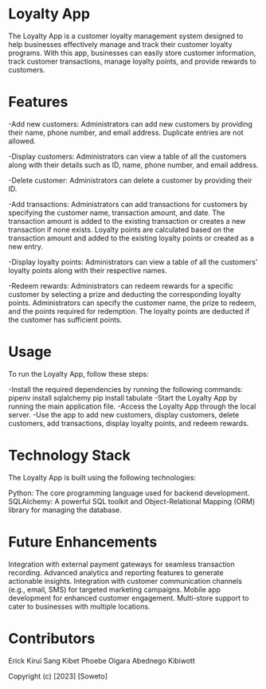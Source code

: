 # Loyalty App

The Loyalty App is a customer loyalty management system designed to help businesses effectively manage and track their customer loyalty programs. With this app, businesses can easily store customer information, track customer transactions, manage loyalty points, and provide rewards to customers.

# Features

-Add new customers: Administrators can add new customers by providing their name, phone number, and email address. Duplicate entries are not allowed.

-Display customers: Administrators can view a table of all the customers along with their details such as ID, name, phone number, and email address.

-Delete customer: Administrators can delete a customer by providing their ID.

-Add transactions: Administrators can add transactions for customers by specifying the customer name, transaction amount, and date. The transaction amount is added to the existing transaction or creates a new transaction if none exists. Loyalty points are calculated based on the transaction amount and added to the existing loyalty points or created as a new entry.

-Display loyalty points: Administrators can view a table of all the customers' loyalty points along with their respective names.

-Redeem rewards: Administrators can redeem rewards for a specific customer by selecting a prize and deducting the corresponding loyalty points. Administrators can specify the customer name, the prize to redeem, and the points required for redemption. The loyalty points are deducted if the customer has sufficient points.

# Usage

To run the Loyalty App, follow these steps:

-Install the required dependencies by running the following commands:
pipenv install sqlalchemy
pip install tabulate
-Start the Loyalty App by running the main application file.
-Access the Loyalty App through the local server.
-Use the app to add new customers, display customers, delete customers, add transactions, display loyalty points, and redeem rewards.

# Technology Stack

The Loyalty App is built using the following technologies:

Python: The core programming language used for backend development.
SQLAlchemy: A powerful SQL toolkit and Object-Relational Mapping (ORM) library for managing the database.

# Future Enhancements

Integration with external payment gateways for seamless transaction recording.
Advanced analytics and reporting features to generate actionable insights.
Integration with customer communication channels (e.g., email, SMS) for targeted marketing campaigns.
Mobile app development for enhanced customer engagement.
Multi-store support to cater to businesses with multiple locations.

# Contributors

Erick Kirui
Sang Kibet
Phoebe Oigara
Abednego Kibiwott

Copyright (c) [2023] [Soweto]
